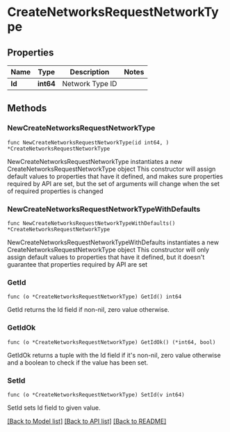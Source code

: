 # CreateNetworksRequestNetworkType

## Properties

Name | Type | Description | Notes
------------ | ------------- | ------------- | -------------
**Id** | **int64** | Network Type ID | 

## Methods

### NewCreateNetworksRequestNetworkType

`func NewCreateNetworksRequestNetworkType(id int64, ) *CreateNetworksRequestNetworkType`

NewCreateNetworksRequestNetworkType instantiates a new CreateNetworksRequestNetworkType object
This constructor will assign default values to properties that have it defined,
and makes sure properties required by API are set, but the set of arguments
will change when the set of required properties is changed

### NewCreateNetworksRequestNetworkTypeWithDefaults

`func NewCreateNetworksRequestNetworkTypeWithDefaults() *CreateNetworksRequestNetworkType`

NewCreateNetworksRequestNetworkTypeWithDefaults instantiates a new CreateNetworksRequestNetworkType object
This constructor will only assign default values to properties that have it defined,
but it doesn't guarantee that properties required by API are set

### GetId

`func (o *CreateNetworksRequestNetworkType) GetId() int64`

GetId returns the Id field if non-nil, zero value otherwise.

### GetIdOk

`func (o *CreateNetworksRequestNetworkType) GetIdOk() (*int64, bool)`

GetIdOk returns a tuple with the Id field if it's non-nil, zero value otherwise
and a boolean to check if the value has been set.

### SetId

`func (o *CreateNetworksRequestNetworkType) SetId(v int64)`

SetId sets Id field to given value.



[[Back to Model list]](../README.md#documentation-for-models) [[Back to API list]](../README.md#documentation-for-api-endpoints) [[Back to README]](../README.md)


